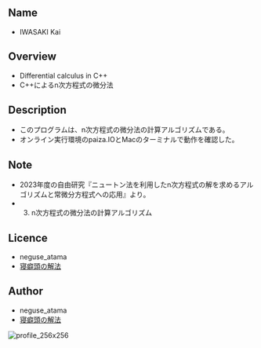 ## Name
* IWASAKI Kai

## Overview
* Differential calculus in C++
* C++によるn次方程式の微分法

## Description
* このプログラムは、n次方程式の微分法の計算アルゴリズムである。
* オンライン実行環境のpaiza.IOとMacのターミナルで動作を確認した。

## Note
* 2023年度の自由研究『ニュートン法を利用したn次方程式の解を求めるアルゴリズムと常微分方程式への応用』より。
* 03. n次方程式の微分法の計算アルゴリズム

## Licence
* neguse_atama
* [寝癖頭の解法](https://github.com/neguseatama/)

## Author
* neguse_atama
* [寝癖頭の解法](https://neguse-atama.hatenablog.com)

![profile_256x256](https://user-images.githubusercontent.com/62793333/79065145-f3a2a180-7ce8-11ea-9b33-0973ec940251.png)
